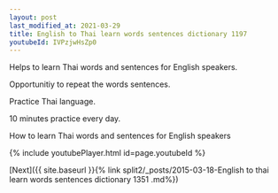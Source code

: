 ```yaml
---
layout: post
last_modified_at: 2021-03-29
title: English to Thai learn words sentences dictionary 1197 
youtubeId: IVPzjwHsZp0
---
```

 
 
Helps to learn Thai words and sentences for English speakers.

Opportunitiy to repeat the words sentences. 

Practice Thai language. 
 
10 minutes practice every day. 
 
How to learn Thai words and sentences for English speakers 
 
{% include youtubePlayer.html id=page.youtubeId %}
 
 
[Next]({{ site.baseurl }}{% link  split2/_posts/2015-03-18-English to thai learn words sentences dictionary 1351 .md%})
 
